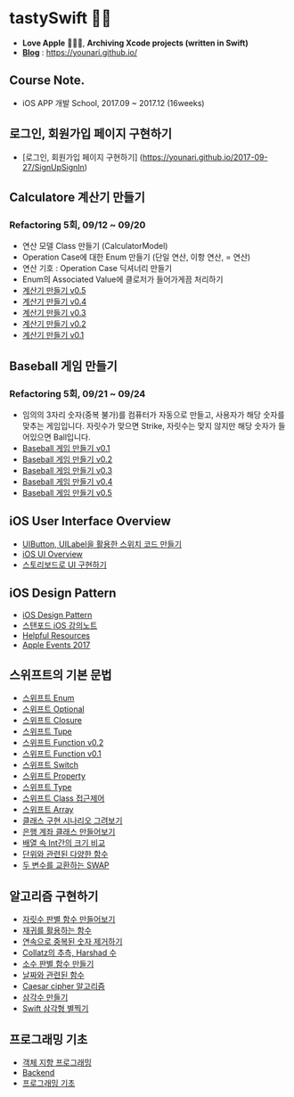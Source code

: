 # tastySwift 📝💛
- **Love Apple** 👍🏻💙, **Archiving Xcode projects (written in Swift)**
- **[Blog](https://younari.github.io/)** : https://younari.github.io/

## Course Note.
- iOS APP 개발 School, 2017.09 ~ 2017.12 (16weeks)

## 로그인, 회원가입 페이지 구현하기
- [로그인, 회원가입 페이지 구현하기] (https://younari.github.io/2017-09-27/SignUpSignIn)

## Calculatore 계산기 만들기
### Refactoring 5회, 09/12 ~ 09/20
- 연산 모델 Class 만들기 (CalculatorModel)
- Operation Case에 대한 Enum 만들기 (단일 연산, 이항 연산, = 연산)
- 연산 기호 : Operation Case 딕셔너리 만들기
- Enum의 Associated Value에 클로저가 들어가게끔 처리하기
- [계산기 만들기 v0.5](https://younari.github.io/2017-09-15/Calculator_05)
- [계산기 만들기 v0.4](https://younari.github.io/2017-09-15/Calculator_04)
- [계산기 만들기 v0.3](https://younari.github.io/2017-09-15/Calculator_03)
- [계산기 만들기 v0.2](https://younari.github.io/2017-09-15/Calculator_02)
- [계산기 만들기 v0.1](https://younari.github.io/2017-09-15/Calculator_01)

## Baseball 게임 만들기
### Refactoring 5회, 09/21 ~ 09/24
- 임의의 3자리 숫자(중복 불가)를 컴퓨터가 자동으로 만들고, 사용자가 해당 숫자를 맞추는 게임입니다. 자릿수가 맞으면 Strike, 자릿수는 맞지 않지만 해당 숫자가 들어있으면 Ball입니다. 
- [Baseball 게임 만들기 v0.1](https://younari.github.io/2017-09-21/BaseballGameV0.1)
- [Baseball 게임 만들기 v0.2](https://younari.github.io/2017-09-22/BaseballGameV0.2)
- [Baseball 게임 만들기 v0.3](https://younari.github.io/2017-09-22/BaseballGameV0.3)
- [Baseball 게임 만들기 v0.4](https://younari.github.io/2017-09-22/BaseballGameV0.4)
- [Baseball 게임 만들기 v0.5](https://younari.github.io/2017-09-23/BaseballGameV0.5)

## iOS User Interface Overview
- [UIButton, UILabel을 활용한 스위치 코드 만들기](https://younari.github.io/2017-09-26/UIButtonSampleCode)
- [iOS UI Overview](https://younari.github.io/2017-09-25/iOSUIGuide)
- [스토리보드로 UI 구현하기](https://younari.github.io/2017-09-17/StoryBoardBasic)

## iOS Design Pattern
- [iOS Design Pattern](https://younari.github.io/2017-09-16/iOSDesignPattern)
- [스탠포드 iOS 강의노트](https://younari.github.io/2017-09-16/StanfordSwift01)
- [Helpful Resources](https://younari.github.io/2017-09-16/HelpfulResources)
- [Apple Events 2017](https://younari.github.io/2017-09-14/AppleEvents2017)

## 스위프트의 기본 문법
- [스위프트 Enum](https://younari.github.io/2017-09-19/enumeration)
- [스위프트 Optional](https://younari.github.io/2017-09-19/Optionals)
- [스위프트 Closure](https://younari.github.io/2017-09-19/Closure)
- [스위프트 Tupe](https://younari.github.io/2017-09-18/TupleType)
- [스위프트 Function v0.2](https://younari.github.io/2017-09-14/functionSwift)
- [스위프트 Function v0.1](https://younari.github.io/2017-09-09/Function)
- [스위프트 Switch](https://younari.github.io/2017-09-18/SwitchCase)
- [스위프트 Property](https://younari.github.io/2017-09-18/Property)
- [스위프트 Type](https://younari.github.io/2017-09-14/swiftTypes)
- [스위프트 Class 접근제어](https://younari.github.io/2017-09-14/PrivatePublicClass)
- [스위프트 Array](https://younari.github.io/2017-09-12/ArraySample)
- [클래스 구현 시나리오 그려보기](https://younari.github.io/2017-09-13/gradeClass)
- [은행 계좌 클래스 만들어보기](https://younari.github.io/2017-09-13/BankAccountClass)
- [배열 속 Int간의 크기 비교](https://younari.github.io/2017-09-09/IntArray)
- [단위와 관련된 다양한 함수](https://younari.github.io/2017-09-08/UnitFunc)
- [두 변수를 교환하는 SWAP](https://younari.github.io/2017-09-08/SWAP)

## 알고리즘 구현하기
- [자릿수 판별 함수 만들어보기](https://younari.github.io/2017-09-17/countOfdigit)
- [재귀를 활용하는 함수](https://younari.github.io/2017-09-17/recursionFunc)
- [연속으로 중복된 숫자 제거하기](https://younari.github.io/2017-09-12/RepeatedNumber)
- [Collatz의 추측, Harshad 수](https://younari.github.io/2017-09-11/collatzHarshad)
- [소수 판별 함수 만들기](https://younari.github.io/2017-09-11/PrimeNumber)
- [날짜와 관련된 함수](https://younari.github.io/2017-09-10/Calendar)
- [Caesar cipher 알고리즘](https://younari.github.io/2017-09-10/CaesarCipher)
- [삼각수 만들기](https://younari.github.io/2017-09-09/TriangleNumber)
- [Swift 삼각형 별찍기](https://younari.github.io/2017-09-09/SwiftStar)

## 프로그래밍 기초
- [객체 지향 프로그래밍](https://younari.github.io/2017-09-14/Object)
- [Backend](https://younari.github.io/2017-09-06/Backend)
- [프로그래밍 기초](https://younari.github.io/2017-09-05/Program)




